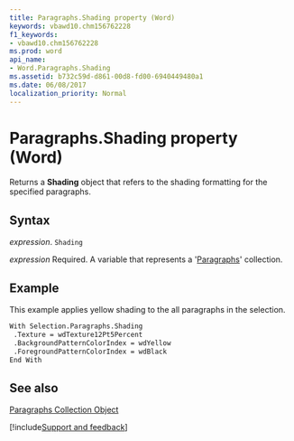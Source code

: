 ```yaml
---
title: Paragraphs.Shading property (Word)
keywords: vbawd10.chm156762228
f1_keywords:
- vbawd10.chm156762228
ms.prod: word
api_name:
- Word.Paragraphs.Shading
ms.assetid: b732c59d-d861-00d8-fd00-6940449480a1
ms.date: 06/08/2017
localization_priority: Normal
---
```



# Paragraphs.Shading property (Word)

Returns a  **Shading** object that refers to the shading formatting for the specified paragraphs.


## Syntax

_expression_. `Shading`

_expression_ Required. A variable that represents a '[Paragraphs](Word.paragraphs.md)' collection.


## Example

This example applies yellow shading to the all paragraphs in the selection.


```vb
With Selection.Paragraphs.Shading 
 .Texture = wdTexture12Pt5Percent 
 .BackgroundPatternColorIndex = wdYellow 
 .ForegroundPatternColorIndex = wdBlack 
End With
```


## See also


[Paragraphs Collection Object](Word.paragraphs.md)

[!include[Support and feedback](~/includes/feedback-boilerplate.md)]